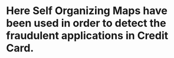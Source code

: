 # Here Self Organizing Maps have been used in order to detect the fraudulent applications in Credit Card.
